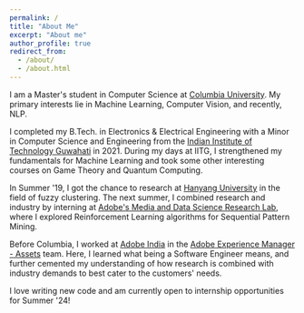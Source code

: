 ```yaml
---
permalink: /
title: "About Me"
excerpt: "About me"
author_profile: true
redirect_from: 
  - /about/
  - /about.html
---
```


I am a Master's student in Computer Science at [Columbia University](https://www.columbia.edu/). My primary interests lie in Machine Learning, Computer Vision, and recently, NLP.

I completed my B.Tech. in Electronics & Electrical Engineering with a Minor in Computer Science and Engineering from the [Indian Institute of Technology Guwahati](https://iitg.ac.in/) in 2021. During my days at IITG, I strengthened my fundamentals for Machine Learning and took some other interesting courses on Game Theory and Quantum Computing.

In Summer '19, I got the chance to research at [Hanyang University](https://www.hanyang.ac.kr/web/eng/home) in the field of fuzzy clustering. The next summer, I combined research and industry by interning at [Adobe's Media and Data Science Research Lab](https://research.adobe.com/), where I explored Reinforcement Learning algorithms for Sequential Pattern Mining.

Before Columbia, I worked at [Adobe India](https://www.adobe.com/in/) in the [Adobe Experience Manager - Assets](https://experienceleague.adobe.com/docs/experience-manager-cloud-service/content/assets/overview.html) team. Here, I learned what being a Software Engineer means, and further cemented my understanding of how research is combined with industry demands to best cater to the customers' needs.

I love writing new code and am currently open to internship opportunities for Summer '24!
